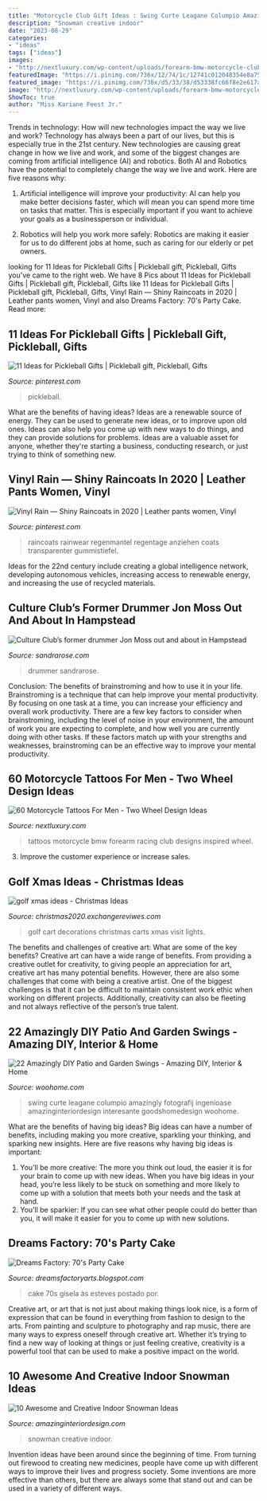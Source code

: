 ```yaml
---
title: "Motorcycle Club Gift Ideas : Swing Curte Leagane Columpio Amazingly Fotografij Ingenioase Amazinginteriordesign Interesante Goodshomedesign Woohome"
description: "Snowman creative indoor"
date: "2023-08-29"
categories:
- "ideas"
tags: ["ideas"]
images:
- "http://nextluxury.com/wp-content/uploads/forearm-bmw-motorcycle-club-tattoos-for-men.jpg"
featuredImage: "https://i.pinimg.com/736x/12/74/1c/12741c012048354e8a75061ff313639b.jpg"
featured_image: "https://i.pinimg.com/736x/d5/33/38/d53338fc66f8e2e617a2b9d998799387.jpg"
image: "http://nextluxury.com/wp-content/uploads/forearm-bmw-motorcycle-club-tattoos-for-men.jpg"
ShowToc: true
author: "Miss Kariane Feest Jr."
---
```



Trends in technology: How will new technologies impact the way we live and work?
Technology has always been a part of our lives, but this is especially true in the 21st century. New technologies are causing great change in how we live and work, and some of the biggest changes are coming from artificial intelligence (AI) and robotics.
Both AI and Robotics have the potential to completely change the way we live and work. Here are five reasons why:

1. Artificial intelligence will improve your productivity: AI can help you make better decisions faster, which will mean you can spend more time on tasks that matter. This is especially important if you want to achieve your goals as a businessperson or individual.

2. Robotics will help you work more safely: Robotics are making it easier for us to do different jobs at home, such as caring for our elderly or pet owners.

	

		
looking for 11 Ideas for Pickleball Gifts | Pickleball gift, Pickleball, Gifts you've came to the right web. We have 8 Pics about 11 Ideas for Pickleball Gifts | Pickleball gift, Pickleball, Gifts like 11 Ideas for Pickleball Gifts | Pickleball gift, Pickleball, Gifts, Vinyl Rain — Shiny Raincoats in 2020 | Leather pants women, Vinyl and also Dreams Factory: 70&#039;s Party Cake. Read more:
		
    
## 11 Ideas For Pickleball Gifts | Pickleball Gift, Pickleball, Gifts

<img loading=lazy src="https://i.pinimg.com/736x/12/74/1c/12741c012048354e8a75061ff313639b.jpg" onerror="this.onerror=null;this.src='https://tse4.mm.bing.net/th?id=OIP.Q3CYzEMiCP4UCxXl8q_GSQHaLH&amp;pid=15.1';" alt="11 Ideas for Pickleball Gifts | Pickleball gift, Pickleball, Gifts">

_Source: pinterest.com_

>pickleball. 

	

What are the benefits of having ideas?
Ideas are a renewable source of energy. They can be used to generate new ideas, or to improve upon old ones. Ideas can also help you come up with new ways to do things, and they can provide solutions for problems. Ideas are a valuable asset for anyone, whether they're starting a business, conducting research, or just trying to think of something new.

    
## Vinyl Rain — Shiny Raincoats In 2020 | Leather Pants Women, Vinyl

<img loading=lazy src="https://i.pinimg.com/736x/d5/33/38/d53338fc66f8e2e617a2b9d998799387.jpg" onerror="this.onerror=null;this.src='https://tse2.mm.bing.net/th?id=OIP.98KF4cVp8m3OewFQXbRf7wHaKq&amp;pid=15.1';" alt="Vinyl Rain — Shiny Raincoats in 2020 | Leather pants women, Vinyl">

_Source: pinterest.com_

>raincoats rainwear regenmantel regentage anziehen coats transparenter gummistiefel. 

	

Ideas for the 22nd century include creating a global intelligence network, developing autonomous vehicles, increasing access to renewable energy, and increasing the use of recycled materials.

    
## Culture Club’s Former Drummer Jon Moss Out And About In Hampstead

<img loading=lazy src="https://sandrarose.com/wp-content/uploads/2020/04/Jon-Moss-BGUS_1921107_001.jpg" onerror="this.onerror=null;this.src='https://tse4.mm.bing.net/th?id=OIP.Uxw1OoGOWNgc_lQUkKCphwHaKV&amp;pid=15.1';" alt="Culture Club’s former drummer Jon Moss out and about in Hampstead">

_Source: sandrarose.com_

>drummer sandrarose. 

	

Conclusion: The benefits of brainstroming and how to use it in your life.
Brainstroming is a technique that can help improve your mental productivity. By focusing on one task at a time, you can increase your efficiency and overall work productivity. There are a few key factors to consider when brainstroming, including the level of noise in your environment, the amount of work you are expecting to complete, and how well you are currently doing with other tasks. If these factors match up with your strengths and weaknesses, brainstroming can be an effective way to improve your mental productivity.

    
## 60 Motorcycle Tattoos For Men - Two Wheel Design Ideas

<img loading=lazy src="http://nextluxury.com/wp-content/uploads/forearm-bmw-motorcycle-club-tattoos-for-men.jpg" onerror="this.onerror=null;this.src='https://tse4.mm.bing.net/th?id=OIP.nTl3aKbmsfr7xbRN3dhPEAAAAA&amp;pid=15.1';" alt="60 Motorcycle Tattoos For Men - Two Wheel Design Ideas">

_Source: nextluxury.com_

>tattoos motorcycle bmw forearm racing club designs inspired wheel. 

	

3. Improve the customer experience or increase sales.

    
## Golf Xmas Ideas - Christmas Ideas

<img loading=lazy src="http://christmas2020.exchangereviwes.com/wp-content/uploads/sites/29/2019/10/26-best-golf-cart-decorations-images-on-pinterest.jpg" onerror="this.onerror=null;this.src='https://tse2.mm.bing.net/th?id=OIP.GUKcAOtOqLuk8OKrA7ExvAHaKM&amp;pid=15.1';" alt="golf xmas ideas - Christmas Ideas">

_Source: christmas2020.exchangereviwes.com_

>golf cart decorations christmas carts xmas visit lights. 

	

The benefits and challenges of creative art: What are some of the key benefits?
Creative art can have a wide range of benefits. From providing a creative outlet for creativity, to giving people an appreciation for art, creative art has many potential benefits. However, there are also some challenges that come with being a creative artist. One of the biggest challenges is that it can be difficult to maintain consistent work ethic when working on different projects. Additionally, creativity can also be fleeting and not always reflective of the person’s true talent.

    
## 22 Amazingly DIY Patio And Garden Swings - Amazing DIY, Interior &amp; Home

<img loading=lazy src="https://www.woohome.com/wp-content/uploads/2014/12/diy-swing-ideas-20.jpg" onerror="this.onerror=null;this.src='https://tse2.mm.bing.net/th?id=OIP.oDeDogjQUti7EQ74VjfqqwHaO3&amp;pid=15.1';" alt="22 Amazingly DIY Patio and Garden Swings - Amazing DIY, Interior &amp; Home">

_Source: woohome.com_

>swing curte leagane columpio amazingly fotografij ingenioase amazinginteriordesign interesante goodshomedesign woohome. 

	

What are the benefits of having big ideas?
Big ideas can have a number of benefits, including making you more creative, sparkling your thinking, and sparking new insights. Here are five reasons why having big ideas is important: 
1. You’ll be more creative: The more you think out loud, the easier it is for your brain to come up with new ideas. When you have big ideas in your head, you’re less likely to be stuck on something and more likely to come up with a solution that meets both your needs and the task at hand. 
2. You’ll be sparkier: If you can see what other people could do better than you, it will make it easier for you to come up with new solutions.

    
## Dreams Factory: 70&#039;s Party Cake

<img loading=lazy src="https://2.bp.blogspot.com/-v9niJc1r1H4/UyEIxWtGN0I/AAAAAAAABFQ/VYORLt1AjME/s1600/P3088452.JPG" onerror="this.onerror=null;this.src='https://tse2.mm.bing.net/th?id=OIP.PG3Gv_k8vVH5q9uSHoVZ1QHaJ4&amp;pid=15.1';" alt="Dreams Factory: 70&#039;s Party Cake">

_Source: dreamsfactoryarts.blogspot.com_

>cake 70s gisela às esteves postado por. 

	

Creative art, or art that is not just about making things look nice, is a form of expression that can be found in everything from fashion to design to the arts. From painting and sculpture to photography and rap music, there are many ways to express oneself through creative art. Whether it’s trying to find a new way of looking at things or just feeling creative, creativity is a powerful tool that can be used to make a positive impact on the world.

    
## 10 Awesome And Creative Indoor Snowman Ideas

<img loading=lazy src="http://www.amazinginteriordesign.com/wp-content/uploads/2013/12/fi18.jpg" onerror="this.onerror=null;this.src='https://tse2.mm.bing.net/th?id=OIP.jURkL29XdH7avoUCynK0vwHaJ4&amp;pid=15.1';" alt="10 Awesome and Creative Indoor Snowman Ideas">

_Source: amazinginteriordesign.com_

>snowman creative indoor. 

	

Invention ideas have been around since the beginning of time. From turning out firewood to creating new medicines, people have come up with different ways to improve their lives and progress society. Some inventions are more effective than others, but there are always some that stand out and can be used in a variety of different ways.

